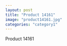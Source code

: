 ```yaml
---
layout: post
title: "Product 14161"
image: "product14161.jpg"
categories: "category1"
---
```

Product 14161
